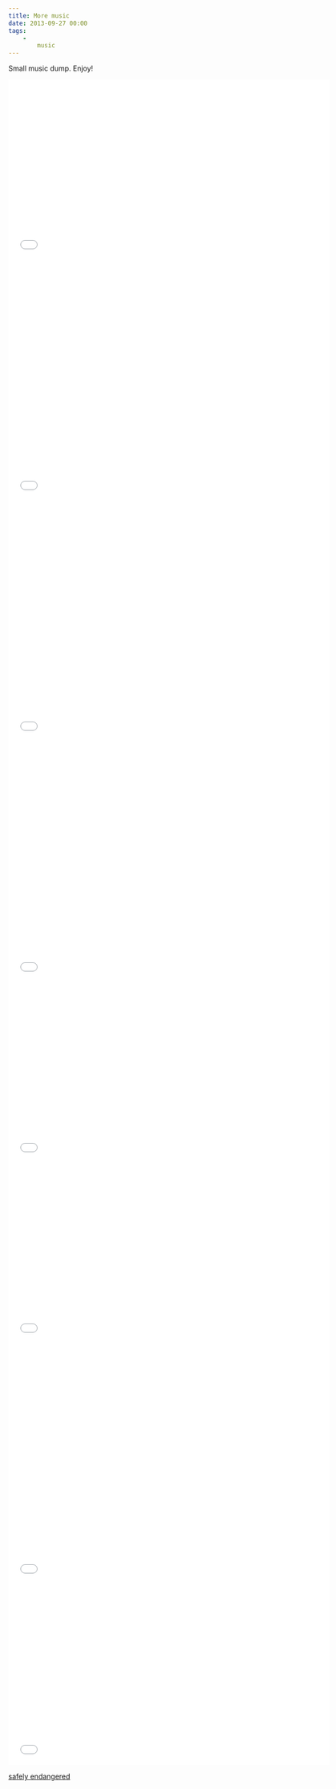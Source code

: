 ```yaml
---
title: More music
date: 2013-09-27 00:00
tags:
    -
        music
---
```


Small music dump. Enjoy!


<iframe width="640" height="360" src="//www.youtube.com/embed/jFci5e8gzBc?rel=0" frameborder="0" allowfullscreen></iframe>


<iframe width="640" height="480" src="//www.youtube.com/embed/xs_0kXW3o4s?rel=0" frameborder="0" allowfullscreen></iframe>


<iframe width="640" height="480" src="//www.youtube.com/embed/Ya0WHfAzj04?rel=0" frameborder="0" allowfullscreen></iframe>


<iframe width="640" height="480" src="//www.youtube.com/embed/qEcoRd6webI?rel=0" frameborder="0" allowfullscreen></iframe>


<iframe width="640" height="360" src="//www.youtube.com/embed/1cq9uYP7Skg?rel=0" frameborder="0" allowfullscreen></iframe>


<iframe width="640" height="360" src="//www.youtube.com/embed/stJNitziHGA" frameborder="0" allowfullscreen></iframe>


<iframe width="640" height="480" src="//www.youtube.com/embed/capBa1iTe0E?rel=0" frameborder="0" allowfullscreen></iframe>


<iframe width="640" height="360" src="//www.youtube.com/embed/-WR0o7NWUy8?rel=0" frameborder="0" allowfullscreen></iframe>


[safely endangered](http://i.imgur.com/S5SZKyG.jpg)
